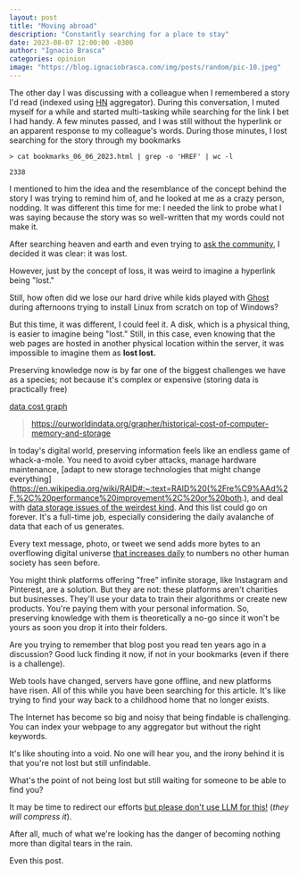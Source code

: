 ```yaml
---
layout: post
title: "Moving abroad"
description: "Constantly searching for a place to stay"
date: 2023-08-07 12:00:00 -0300
author: "Ignacio Brasca"
categories: opinion
image: "https://blog.ignaciobrasca.com/img/posts/random/pic-10.jpeg"
---
```

The other day I was discussing with a colleague when I remembered a story I'd read (indexed using [HN](https://news.ycombinator.com/) aggregator). During this conversation, I muted myself for a while and started multi-tasking while searching for the link I bet I had handy. A few minutes passed, and I was still without the hyperlink or an apparent response to my colleague's words. During those minutes, I lost searching for the story through my bookmarks

```
> cat bookmarks_06_06_2023.html | grep -o 'HREF' | wc -l

2338
```

I mentioned to him the idea and the resemblance of the concept behind the story I was trying to remind him of, and he looked at me as a crazy person, nodding. It was different this time for me: I needed the link to probe what I was saying because the story was so well-written that my words could not make it. 

After searching heaven and earth and even trying to [ask the community](https://news.ycombinator.com/item?id=37868033), I decided it was clear: it was lost. 

However, just by the concept of loss, it was weird to imagine a hyperlink being "lost."

Still, how often did we lose our hard drive while kids played with [Ghost](https://en.wikipedia.org/wiki/Ghost_(disk_utility)) during afternoons trying to install Linux from scratch on top of Windows?

But this time, it was different, I could feel it. A disk, which is a physical thing, is easier to imagine being "lost." Still, in this case, even knowing that the web pages are hosted in another physical location within the server, it was impossible to imagine them as **lost lost.**

Preserving knowledge now is by far one of the biggest challenges we have as a species; not because it's complex or expensive (storing data is practically free)

[data cost graph](https://blog.ignaciobrasca.com/img/posts/random/pic-11.jpeg)
> https://ourworldindata.org/grapher/historical-cost-of-computer-memory-and-storage

In today's digital world, preserving information feels like an endless game of whack-a-mole. You need to avoid cyber attacks, manage hardware maintenance, [adapt to new storage technologies that might change everything](https://en.wikipedia.org/wiki/RAID#:~:text=RAID%20(%2Fre%C9%AAd%2F,%2C%20performance%20improvement%2C%20or%20both.), and deal with [data storage issues of the weirdest kind](https://cve.mitre.org/cgi-bin/cvename.cgi?name=CVE-2022-38392). And this list could go on forever. It's a full-time job, especially considering the daily avalanche of data that each of us generates. 

Every text message, photo, or tweet we send adds more bytes to an overflowing digital universe [that increases daily](https://www.worldwidewebsize.com/) to numbers no other human society has seen before.

You might think platforms offering "free" infinite storage, like Instagram and Pinterest, are a solution. But they are not: these platforms aren't charities but businesses. They'll use your data to train their algorithms or create new products. You're paying them with your personal information. So, preserving knowledge with them is theoretically a no-go since it won't be yours as soon you drop it into their folders.

Are you trying to remember that blog post you read ten years ago in a discussion? Good luck finding it now, if not in your bookmarks (even if there is a challenge). 

Web tools have changed, servers have gone offline, and new platforms have risen. All of this while you have been searching for this article. It's like trying to find your way back to a childhood home that no longer exists.

The Internet has become so big and noisy that being findable is challenging. You can index your webpage to any aggregator but without the right keywords. 

It's like shouting into a void. No one will hear you, and the irony behind it is that you're not lost but still unfindable. 

What's the point of not being lost but still waiting for someone to be able to find you?

It may be time to redirect our efforts [but please don't use LLM for this!](https://writings.stephenwolfram.com/2023/02/what-is-chatgpt-doing-and-why-does-it-work/) (*they will compress it*).

After all, much of what we're looking has the danger of becoming nothing more than digital tears in the rain.

Even this post.